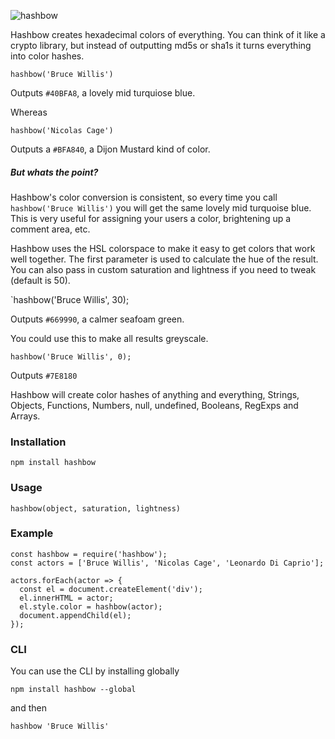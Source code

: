 ![hashbow](https://raw.githubusercontent.com/supercrabtree/hashbow/master/media/hashbow-header.jpg)

Hashbow creates hexadecimal colors of everything. You can think of it like a crypto library, but instead of outputting md5s or sha1s it turns everything into color hashes.

`hashbow('Bruce Willis')`

Outputs `#40BFA8`, a lovely mid turquiose blue.

Whereas

`hashbow('Nicolas Cage')`

Outputs a `#BFA840`, a Dijon Mustard kind of color.

##### But whats the point?

Hashbow's color conversion is consistent, so every time you call `hashbow('Bruce Willis')` you will get the same lovely mid turquoise blue. This is very useful for assigning your users a color, brightening up a comment area, etc.

Hashbow uses the HSL colorspace to make it easy to get colors that work well together. The first parameter is used to calculate the hue of the result. You can also pass in custom saturation and lightness if you need to tweak (default is 50).

`hashbow('Bruce Willis', 30);

Outputs `#669990`, a calmer seafoam green.

You could use this to make all results greyscale.

`hashbow('Bruce Willis', 0);`

Outputs `#7E8180`

Hashbow will create color hashes of anything and everything, Strings, Objects, Functions, Numbers, null, undefined, Booleans, RegExps and Arrays.


### Installation 
`npm install hashbow`

### Usage
`hashbow(object, saturation, lightness)`

### Example
```
const hashbow = require('hashbow');
const actors = ['Bruce Willis', 'Nicolas Cage', 'Leonardo Di Caprio'];

actors.forEach(actor => {
  const el = document.createElement('div');
  el.innerHTML = actor;
  el.style.color = hashbow(actor);
  document.appendChild(el);
});
```

### CLI
You can use the CLI by installing globally

`npm install hashbow --global`

and then

`hashbow 'Bruce Willis'`
